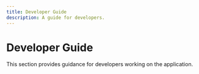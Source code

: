 ```yaml
---
title: Developer Guide
description: A guide for developers.
---
```


# Developer Guide

This section provides guidance for developers working on the application.
